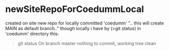 # newSiteRepoForCoedummLocal
created on site new repo for locally committed 'coedumm' 
".. this will create MAIN as default branch.."
though locally i have by (>git status) in 'coedumm' directory this:
>git status
On branch master
nothing to commit, working tree clean
>
